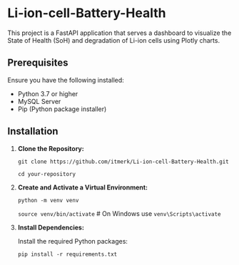 # Li-ion-cell-Battery-Health

This project is a FastAPI application that serves a dashboard to visualize the State of Health (SoH) and degradation of Li-ion cells using Plotly charts.

## Prerequisites

Ensure you have the following installed:

- Python 3.7 or higher
- MySQL Server
- Pip (Python package installer)

## Installation

1. **Clone the Repository:**

   ```git clone https://github.com/itmerk/Li-ion-cell-Battery-Health.git```
   
   ```cd your-repository```
   
3. **Create and Activate a Virtual Environment:**

      ```python -m venv venv```
   
      ```source venv/bin/activate``` # On Windows use `venv\Scripts\activate`

4. **Install Dependencies:**

   Install the required Python packages:

   ```pip install -r requirements.txt```



